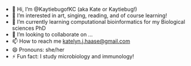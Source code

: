 - 👋 Hi, I’m @KaytiebugofKC (aka Kate or Kaytiebug!)
- 👀 I’m interested in art, singing, reading, and of course learning!
- 🌱 I’m currently learning computational bioinformatics for my Biological sciences PhD
- 💞️ I’m looking to collaborate on ...
- 📫 How to reach me katelyn.j.haase@gmail.com
- 😄 Pronouns: she/her
- ⚡ Fun fact: I study microbiology and immunology!

<!---
KaytiebugofKC/KaytiebugofKC is a ✨ special ✨ repository because its `README.md` (this file) appears on your GitHub profile.
You can click the Preview link to take a look at your changes.
--->
